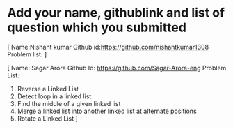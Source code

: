 # Add your name, githublink and list of question which you submitted

[
Name:Nishant kumar
Github id:https://github.com/nishantkumar1308
Problem list:
]

[
Name: Sagar Arora
Github Id: https://github.com/Sagar-Arora-eng
Problem List:

1.  Reverse a Linked List
2.  Detect loop in a linked list
3.  Find the middle of a given linked list
4.  Merge a linked list into another linked list at alternate positions
5.  Rotate a Linked List
    ]

